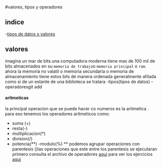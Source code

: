 #valores, tipos y operadores
## indice
-[tipos de datos o valores](#valores)
## valores
imagina un mar de bits.una computadora moderna tiene mas de 100 mil de bits 
almacenados en su `memoria de trabajo`o `memoria principal` o `ram`.
ahora la memoria no valatil o memoria secundaria o memoria de almacenamiento
tiene estos bits de manera ordenada generalmente afilada como si de un 
estante de una biblioteca se tratara
-tipos(tipos de datos)
-operadoresgit add


#### aritmeticas
la principal operacion que se puede hacer co numeros es la aritmetica .
para eso tenemos los operadores aritmeticos como:
- suma (+)
- resta(-)
- multiplicacion(*)
- division(/)
- potencia(**)
-modulo(%)
** podemos agrupar operaciones con parentesis ()las operaciones
 que este entre los parentesis se ejecutaran primero
consulta el archivo de operadores [aqui](./operadores.js) para ver   los ejercicios [aqui](./ejercicios.js)